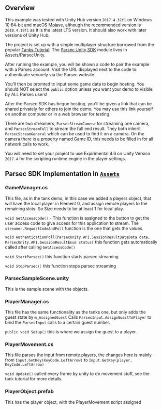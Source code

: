 ## Overview

This example was tested with Unity Hub version `2017.4.32f1` on Windows 10 64-bit and macOS Mojave, although the recommended version is `2018.4.19f1` as it is the latest LTS version. It should also work with later versions of Unity Hub.

The project is set up with a simple multiplayer structure borrowed from the popular [Tanks Tutorial](https://learn.unity.com/project/tanks-tutorial). The [Parsec Unity SDK](/sdk/ParsecUnity) module lives in [Assets/ParsecUnity](Assets/ParsecUnity).

After running the example, you will be shown a code to pair the example with a Parsec account. Visit the URL displayed next to the code to authenticate securely via the Parsec website. 

You'll then be promted to input some game data to begin hosting. You should NOT select the `public` option unless you want your demo to visible by ALL Parsec users!

After the Parsec SDK has begun hosting, you'll be given a link that can be shared privately for others to join the demo. You may use this link yourself on another computer or in a web browser for testing.

There are two streamers, `ParsecStreamCamera` for streaming one camera, and `ParsecStreamFull` to stream the full end result. They both inherit `ParsecStreamGeneral` which can be used to find it on a camera. On the camera there is a property named Game ID, this needs to be filled in for all network calls to work.

You will need to set your project to use Expirimental 4.6 on Unity Version `2017.4` for the scripting runtime engine in the player settings.

## Parsec SDK Implementation in [`Assets`](Assets)

### GameManager.cs
This file, as in the tank demo, in this case we added a players object, that will have the local player in Element 0, and assign remote players to the remaining slots. So Size needs to be at least 1 for local play.

`void GetAccessCode()` - This function is assigned to the button to get the user access code to give access for this application to stream. The `streamer.RequestCodeAndPoll` function is the one that gets the values.

`void AuthenticationPoll(ParsecUnity.API.SessionResultDataData data, ParsecUnity.API.SessionResultEnum status)` this function gets automatically called after calling `GetAccessCode()`

`void StartParsec()` this function starts parsec streaming

`void StopParsec()` this function stops parsec streaming

### ParsecSampleScene.unity
This is the sample scene with the objects.

### PlayerManager.cs
This file has the same functionality as the tanks one, but only adds the guest state by `m_AssignedGuest`
Calls `ParsecInput.AssignGuestToPlayer` to bind the `ParsecInput` calls to a certain guest number.

`public void Setup()` this is where we assign the guest to a player.

### PlayerMovement.cs
This file parses the input from remote players, the changes here is mainly from `Input.GetKey(KeyCode.LeftArrow)` to `Input.GetKey(player, KeyCode.LeftArrow)`

`void Update()` called every frame by unity to do movement stuff, see the tank tutorial for more details.

### PlayerObject.prefab
This has the player object, with the PlayerMovement script assigned
